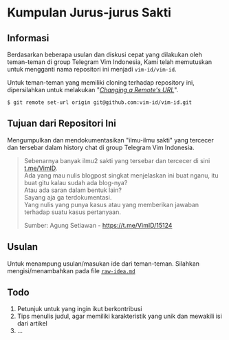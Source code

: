 # Kumpulan Jurus-jurus Sakti

## Informasi

Berdasarkan beberapa usulan dan diskusi cepat yang dilakukan oleh teman-teman di group Telegram Vim Indonesia, Kami telah memutuskan untuk mengganti nama repositori ini menjadi `vim-id/vim-id`.

Untuk teman-teman yang memiliki cloning terhadap repository ini, dipersilahkan untuk melakukan "[*Changing a Remote's URL*](https://help.github.com/en/articles/changing-a-remote-s-url)".

```
$ git remote set-url origin git@github.com:vim-id/vim-id.git
```

## Tujuan dari Repositori Ini
Mengumpulkan dan mendokumentasikan "ilmu-ilmu sakti" yang tercecer dan tersebar dalam history chat di group Telegram Vim Indonesia.

>Sebenarnya banyak ilmu2 sakti yang tersebar dan tercecer di sini [t.me/VimID](https://t.me/VimID).<br>
>Ada yang mau nulis blogpost singkat menjelaskan ini buat nganu, itu buat gitu kalau sudah ada blog-nya?<br>
>Atau ada saran dalam bentuk lain?<br>
>Sayang aja ga terdokumentasi.<br>
>Yang nulis yang punya kasus atau yang memberikan jawaban terhadap suatu kasus pertanyaan.
>
>Sumber: Agung Setiawan - https://t.me/VimID/15124

## Usulan
Untuk menampung usulan/masukan ide dari teman-teman. Silahkan mengisi/menambahkan pada file [`raw-idea.md`](https://github.com/vim-id/tips/blob/master/raw-idea.md)

## Todo
1. Petunjuk untuk yang ingin ikut berkontribusi
2. Tips menulis judul, agar memiliki karakteristik yang unik dan mewakili isi dari artikel
3. ...

